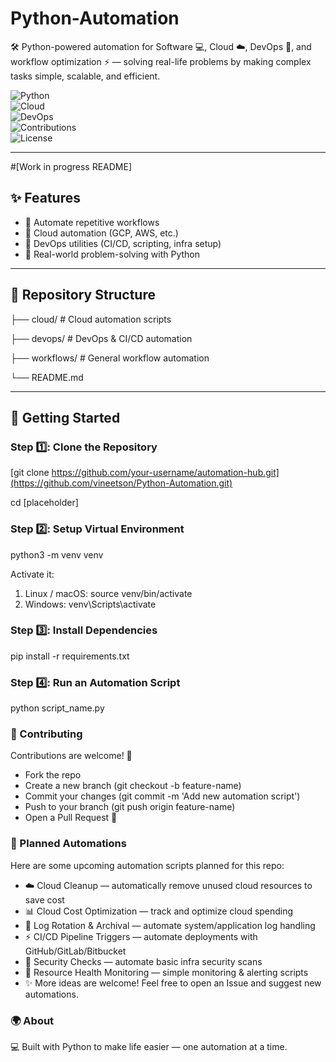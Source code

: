 # Python-Automation
🛠️ Python-powered automation for Software 💻, Cloud ☁️, DevOps 🔧, and workflow optimization ⚡ — solving real-life problems by making complex tasks simple, scalable, and efficient.


![Python](https://img.shields.io/badge/Python-3.x-blue?logo=python&logoColor=white)  
![Cloud](https://img.shields.io/badge/Cloud-Automation-4285F4?logo=googlecloud&logoColor=white)  
![DevOps](https://img.shields.io/badge/DevOps-Automation-2496ED?logo=docker&logoColor=white)  
![Contributions](https://img.shields.io/badge/Contributions-Welcome-brightgreen?logo=github)  
![License](https://img.shields.io/badge/License-MIT-yellow?logo=open-source-initiative) 

---
#[Work in progress README]
## ✨ Features  
- 🔹 Automate repetitive workflows  
- 🔹 Cloud automation (GCP, AWS, etc.)  
- 🔹 DevOps utilities (CI/CD, scripting, infra setup)  
- 🔹 Real-world problem-solving with Python  

---

## 📂 Repository Structure  

├── cloud/ # Cloud automation scripts

├── devops/ # DevOps & CI/CD automation

├── workflows/ # General workflow automation

└── README.md

---

## 🚀 Getting Started  

### Step 1️⃣: Clone the Repository  
[git clone https://github.com/your-username/automation-hub.git](https://github.com/vineetson/Python-Automation.git)

cd [placeholder]

### Step 2️⃣: Setup Virtual Environment
python3 -m venv venv

Activate it:
1. Linux / macOS: source venv/bin/activate
2. Windows: venv\Scripts\activate

### Step 3️⃣: Install Dependencies
pip install -r requirements.txt

### Step 4️⃣: Run an Automation Script
python script_name.py


### 🤝 Contributing
Contributions are welcome! 🚀
- Fork the repo
- Create a new branch (git checkout -b feature-name)
- Commit your changes (git commit -m 'Add new automation script')
- Push to your branch (git push origin feature-name)
- Open a Pull Request 🎉

### 📌 Planned Automations
Here are some upcoming automation scripts planned for this repo:
- ☁️ Cloud Cleanup — automatically remove unused cloud resources to save cost
- 📊 Cloud Cost Optimization — track and optimize cloud spending
- 🔄 Log Rotation & Archival — automate system/application log handling
- ⚡ CI/CD Pipeline Triggers — automate deployments with GitHub/GitLab/Bitbucket
- 🔐 Security Checks — automate basic infra security scans
- 🧹 Resource Health Monitoring — simple monitoring & alerting scripts
- ✨ More ideas are welcome! Feel free to open an Issue and suggest new automations.

### 🌍 About
💻 Built with Python to make life easier — one automation at a time.

